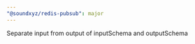 ```yaml
---
"@soundxyz/redis-pubsub": major
---
```


Separate input from output of inputSchema and outputSchema
